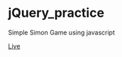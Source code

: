 # jQuery_practice

Simple Simon Game using javascript

[Live](https://niteesh057.github.io/jQuery_practice_Simon_Game/)
